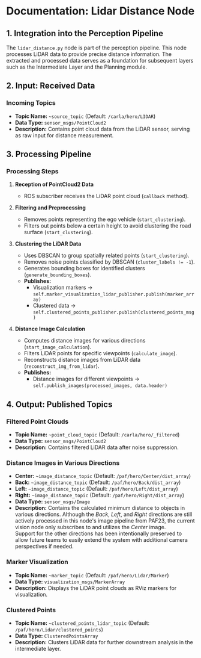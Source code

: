 # Documentation: Lidar Distance Node

## 1. Integration into the Perception Pipeline

The `lidar_distance.py` node is part of the perception pipeline. This node processes LiDAR data to provide precise distance information. The extracted and processed data serves as a foundation for subsequent layers such as the Intermediate Layer and the Planning module.

## 2. Input: Received Data

### Incoming Topics

- **Topic Name:** `~source_topic` (Default: `/carla/hero/LIDAR`)
- **Data Type:** `sensor_msgs/PointCloud2`
- **Description:** Contains point cloud data from the LiDAR sensor, serving as raw input for distance measurement.

## 3. Processing Pipeline

### Processing Steps

1. **Reception of PointCloud2 Data**

   - ROS subscriber receives the LiDAR point cloud (`callback` method).

2. **Filtering and Preprocessing**

   - Removes points representing the ego vehicle (`start_clustering`).
   - Filters out points below a certain height to avoid clustering the road surface (`start_clustering`).

3. **Clustering the LiDAR Data**

   - Uses DBSCAN to group spatially related points (`start_clustering`).
   - Removes noise points classified by DBSCAN (`cluster_labels != -1`).
   - Generates bounding boxes for identified clusters (`generate_bounding_boxes`).
   - **Publishes:**
     - Visualization markers → `self.marker_visualization_lidar_publisher.publish(marker_array)`
     - Clustered data → `self.clustered_points_publisher.publish(clustered_points_msg)`

4. **Distance Image Calculation**

   - Computes distance images for various directions (`start_image_calculation`).
   - Filters LiDAR points for specific viewpoints (`calculate_image`).
   - Reconstructs distance images from LiDAR data (`reconstruct_img_from_lidar`).
   - **Publishes:**
     - Distance images for different viewpoints → `self.publish_images(processed_images, data.header)`

## 4. Output: Published Topics

### Filtered Point Clouds

- **Topic Name:** `~point_cloud_topic` (Default: `/carla/hero/_filtered`)
- **Data Type:** `sensor_msgs/PointCloud2`
- **Description:** Contains filtered LiDAR data after noise suppression.

### Distance Images in Various Directions

- **Center:** `~image_distance_topic` (Default: `/paf/hero/Center/dist_array`)
- **Back:** `~image_distance_topic` (Default: `/paf/hero/Back/dist_array`)
- **Left:** `~image_distance_topic` (Default: `/paf/hero/Left/dist_array`)
- **Right:** `~image_distance_topic` (Default: `/paf/hero/Right/dist_array`)
- **Data Type:** `sensor_msgs/Image`
- **Description:** Contains the calculated minimum distance to objects in various directions. Although the *Back*, *Left*, and *Right* directions are still actively processed in this node's image pipeline from PAF23, the current vision node only subscribes to and utilizes the *Center* image.  
  Support for the other directions has been intentionally preserved to allow future teams to easily extend the system with additional camera perspectives if needed.

### Marker Visualization

- **Topic Name:** `~marker_topic` (Default: `/paf/hero/Lidar/Marker`)
- **Data Type:** `visualization_msgs/MarkerArray`
- **Description:** Displays the LiDAR point clouds as RViz markers for visualization.

### Clustered Points

- **Topic Name:** `~clustered_points_lidar_topic` (Default: `/paf/hero/Lidar/clustered_points`)
- **Data Type:** `ClusteredPointsArray`
- **Description:** Clusters LiDAR data for further downstream analysis in the intermediate layer.
